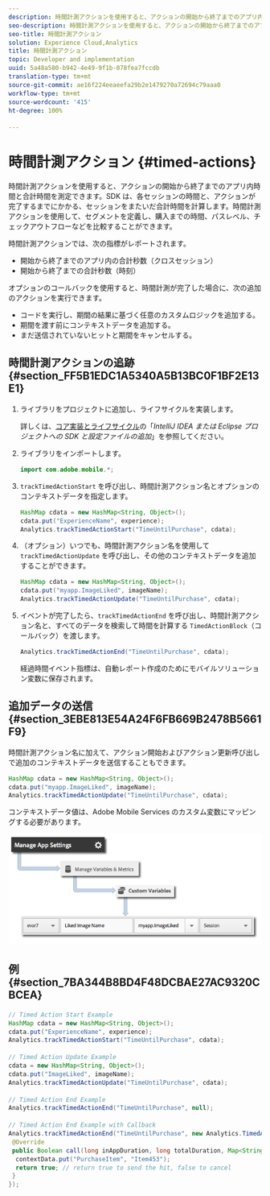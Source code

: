 ```yaml
---
description: 時間計測アクションを使用すると、アクションの開始から終了までのアプリ内時間と合計時間を測定できます。SDK は、各セッションの時間と、アクションが完了するまでにかかる、セッションをまたいだ合計時間を計算します。時間計測アクションを使用して、セグメントを定義し、購入までの時間、パスレベル、チェックアウトフローなどを比較することができます。
seo-description: 時間計測アクションを使用すると、アクションの開始から終了までのアプリ内時間と合計時間を測定できます。SDK は、各セッションの時間と、アクションが完了するまでにかかる、セッションをまたいだ合計時間を計算します。時間計測アクションを使用して、セグメントを定義し、購入までの時間、パスレベル、チェックアウトフローなどを比較することができます。
seo-title: 時間計測アクション
solution: Experience Cloud,Analytics
title: 時間計測アクション
topic: Developer and implementation
uuid: 5a48a580-b942-4e49-9f1b-078fea7fccdb
translation-type: tm+mt
source-git-commit: ae16f224eeaeefa29b2e1479270a72694c79aaa0
workflow-type: tm+mt
source-wordcount: '415'
ht-degree: 100%

---
```



# 時間計測アクション {#timed-actions}

時間計測アクションを使用すると、アクションの開始から終了までのアプリ内時間と合計時間を測定できます。SDK は、各セッションの時間と、アクションが完了するまでにかかる、セッションをまたいだ合計時間を計算します。時間計測アクションを使用して、セグメントを定義し、購入までの時間、パスレベル、チェックアウトフローなどを比較することができます。

時間計測アクションでは、次の指標がレポートされます。

* 開始から終了までのアプリ内の合計秒数（クロスセッション）
* 開始から終了までの合計秒数（時刻）

オプションのコールバックを使用すると、時間計測が完了した場合に、次の追加のアクションを実行できます。

* コードを実行し、期間の結果に基づく任意のカスタムロジックを追加する。
* 期間を渡す前にコンテキストデータを追加する。
* まだ送信されていないヒットと期間をキャンセルする。

## 時間計測アクションの追跡 {#section_FF5B1EDC1A5340A5B13BC0F1BF2E13E1}

1. ライブラリをプロジェクトに追加し、ライフサイクルを実装します。

   詳しくは、[コア実装とライフサイクル](/help/android/getting-started/dev-qs.md)の「*IntelliJ IDEA または Eclipse プロジェクトへの SDK と設定ファイルの追加*」を参照してください。
1. ライブラリをインポートします。

   ```java
   import com.adobe.mobile.*;
   ```

1. `trackTimedActionStart` を呼び出し、時間計測アクション名とオプションのコンテキストデータを指定します。

   ```java
   HashMap cdata = new HashMap<String, Object>(); 
   cdata.put("ExperienceName", experience); 
   Analytics.trackTimedActionStart("TimeUntilPurchase", cdata);
   ```

1. （オプション）いつでも、時間計測アクション名を使用して `trackTimedActionUpdate` を呼び出し、その他のコンテキストデータを追加することができます。

   ```java
   HashMap cdata = new HashMap<String, Object>(); 
   cdata.put("myapp.ImageLiked", imageName); 
   Analytics.trackTimed​ActionUpdate("TimeUntilPurchase", cdata);
   ```

1. イベントが完了したら、`trackTimedActionEnd` を呼び出し、時間計測アクション名と、すべてのデータを検索して時間を計算する `TimedActionBlock`（コールバック）を渡します。

   ```java
   Analytics.trackTimedActionEnd("TimeUntilPurchase", cdata);
   ```

   経過時間イベント指標は、自動レポート作成のためにモバイルソリューション変数に保存されます。

## 追加データの送信 {#section_3EBE813E54A24F6FB669B2478B5661F9}

時間計測アクション名に加えて、アクション開始およびアクション更新呼び出しで追加のコンテキストデータを送信することもできます。

```java
HashMap cdata = new HashMap<String, Object>(); 
cdata.put("myapp.ImageLiked", imageName); 
Analytics.trackTimed​ActionUpdate("TimeUntilPurchase", cdata);
```

コンテキストデータ値は、Adobe Mobile Services のカスタム変数にマッピングする必要があります。

![](assets/map-variable-context-ltv.png)

## 例 {#section_7BA344B8BD4F48DCBAE27AC9320CBCEA}

```java
// Timed Action Start Example 
HashMap cdata = new HashMap<String, Object>(); 
cdata.put("ExperienceName", experience); 
Analytics.trackTimedActionStart("TimeUntilPurchase", cdata); 
 
// Timed Action Update Example 
cdata = new HashMap<String, Object>(); 
cdata.put("ImageLiked", imageName); 
Analytics.trackTimed​ActionUpdate("TimeUntilPurchase", cdata); 
 
// Timed Action End Example 
Analytics.trackTimedActionEnd("TimeUntilPurchase", null); 
 
// Timed Action End Example with Callback 
Analytics.trackTimedActionEnd("TimeUntilPurchase", new Analytics.TimedActionBlock<Boolean>() { 
 @Override 
 public Boolean call(long inAppDuration, long totalDuration, Map<String, Object> contextData) { 
  contextData.put("PurchaseItem", "Item453"); 
  return true; // return true to send the hit, false to cancel 
 } 
});
```

